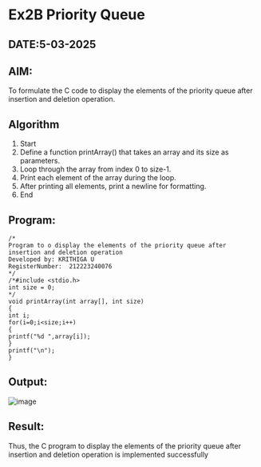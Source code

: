 # Ex2B Priority Queue
## DATE:5-03-2025
## AIM:
To formulate the C code to display the elements of the priority queue after insertion and deletion operation.

## Algorithm
1. Start 
2. Define a function printArray() that takes an array and its size as parameters. 
3. Loop through the array from index 0 to size-1. 
4. Print each element of the array during the loop. 
5. After printing all elements, print a newline for formatting. 
6. End  

## Program:
```
/*
Program to o display the elements of the priority queue after insertion and deletion operation
Developed by: KRITHIGA U
RegisterNumber:  212223240076
*/
/*#include <stdio.h> 
int size = 0; 
*/ 
void printArray(int array[], int size) 
{ 
int i; 
for(i=0;i<size;i++) 
{ 
printf("%d ",array[i]); 
} 
printf("\n"); 
} 
```

## Output:

![image](https://github.com/user-attachments/assets/90df80bc-13e2-4c3c-9ca1-8ba66bfae79c)


## Result:
Thus, the C program to display the elements of the priority queue after insertion and deletion operation is implemented successfully
